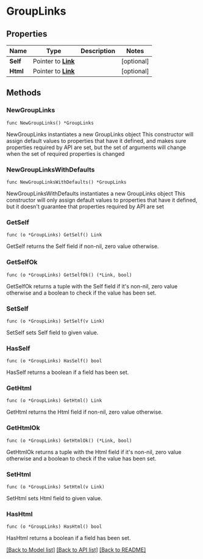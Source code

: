 # GroupLinks

## Properties

Name | Type | Description | Notes
------------ | ------------- | ------------- | -------------
**Self** | Pointer to [**Link**](Link.md) |  | [optional] 
**Html** | Pointer to [**Link**](Link.md) |  | [optional] 

## Methods

### NewGroupLinks

`func NewGroupLinks() *GroupLinks`

NewGroupLinks instantiates a new GroupLinks object
This constructor will assign default values to properties that have it defined,
and makes sure properties required by API are set, but the set of arguments
will change when the set of required properties is changed

### NewGroupLinksWithDefaults

`func NewGroupLinksWithDefaults() *GroupLinks`

NewGroupLinksWithDefaults instantiates a new GroupLinks object
This constructor will only assign default values to properties that have it defined,
but it doesn't guarantee that properties required by API are set

### GetSelf

`func (o *GroupLinks) GetSelf() Link`

GetSelf returns the Self field if non-nil, zero value otherwise.

### GetSelfOk

`func (o *GroupLinks) GetSelfOk() (*Link, bool)`

GetSelfOk returns a tuple with the Self field if it's non-nil, zero value otherwise
and a boolean to check if the value has been set.

### SetSelf

`func (o *GroupLinks) SetSelf(v Link)`

SetSelf sets Self field to given value.

### HasSelf

`func (o *GroupLinks) HasSelf() bool`

HasSelf returns a boolean if a field has been set.

### GetHtml

`func (o *GroupLinks) GetHtml() Link`

GetHtml returns the Html field if non-nil, zero value otherwise.

### GetHtmlOk

`func (o *GroupLinks) GetHtmlOk() (*Link, bool)`

GetHtmlOk returns a tuple with the Html field if it's non-nil, zero value otherwise
and a boolean to check if the value has been set.

### SetHtml

`func (o *GroupLinks) SetHtml(v Link)`

SetHtml sets Html field to given value.

### HasHtml

`func (o *GroupLinks) HasHtml() bool`

HasHtml returns a boolean if a field has been set.


[[Back to Model list]](../README.md#documentation-for-models) [[Back to API list]](../README.md#documentation-for-api-endpoints) [[Back to README]](../README.md)



